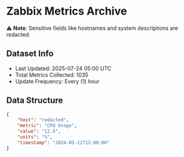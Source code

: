 # Zabbix Metrics Archive

⚠️ **Note**: Sensitive fields like hostnames and system descriptions are redacted.

## Dataset Info
- Last Updated: 2025-07-24 05:00 UTC
- Total Metrics Collected: 1035
- Update Frequency: Every (1) hour

## Data Structure
```json
{
    "host": "redacted",
    "metric": "CPU Usage",
    "value": "12.5",
    "units": "%",
    "timestamp": "2024-05-21T12:00:00"
}
```
